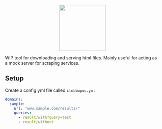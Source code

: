 <p align="center">
<img src="https://assets.pokemon.com/assets/cms2/img/pokedex/full/852.png" height="150" />
</p>
WIP tool for downloading and serving html files.
Mainly useful for acting as a mock server for scraping services.

## Setup

Create a config yml file called `clobbopus.yml`

```yml
domains:
  sample:
    url: "www.sample.com/results/"
    queries:
      - result/with?query=test
      - result/without
```
